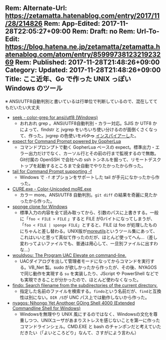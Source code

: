 Rem: Alternate-Url: https://zetamatta.hatenablog.com/entry/2017/11/28/214826
Rem: App-Edited: 2017-11-28T22:05:27+09:00
Rem: Draft: no
Rem: Url-To-Edit: https://blog.hatena.ne.jp/zetamatta/zetamatta.hatenablog.com/atom/entry/8599973812321923269
Rem: Published: 2017-11-28T21:48:26+09:00
Category:
Updated: 2017-11-28T21:48:26+09:00
Title: ここ近年、Go で作った UNIX っぽい Windows のツール
---
※ ANSI/UTF8自動判別と書いているは行単位で判断しているので、混在しててもだいたい大丈夫

* [seek - color-grep for ansi/utf8 (Windows)](https://github.com/zetamatta/seek)
    * おれおれ grep 。ANSI/UTF8自動判別・カラー対応。SJIS か UTF8 かによって、findstr と jvgrep をいちいち使い分けるのが面倒くさくなって、作った。jvgrep の色使いを<del>パクっ</del> <ins>インスパイアーし</ins>た。
* [expect for Command Prompt powered by GopherLua](https://github.com/zetamatta/expect)
   * コマンドプロンプトで動く GopherLua ベースの expect。標準出力・エラー出力だけでなく、カーソル行とその前の行まで監視するので無敵。Git付属の OpenSSH で会社への ssh トンネルを掘って、リモートデスクトップを起動するところまで全自動でやりたかったから作った。
* [tail for Command Prompt supporting -f](https://github.com/zetamatta/tail)
   * Windows で `-f` オプションをサポートした tail が手元になかったから作った。
* [CURE.exe - Color-Unicoded moRE.exe](https://github.com/zetamatta/cure)
   * カラー more。ANSI/UTF8 自動判別。`git diff` の結果を奇麗に見たかったから作った。
* [sponge clone for Windows](https://github.com/zetamatta/sponge)
   * 標準入力の内容を全て読み取ってから、引数のパスに上書きする。一般に「`foo < FILE > FILE` 」すると FILE が0バイトになってしまうが、「`foo < FILE | sponge FILE`」とすると、FILE は foo が処理したものにちゃんと差し替わる。UNIX版が[moreutils](https://joeyh.name/code/moreutils/)というツール集にあって、これはいいと思って真似て作ったのだが、ほとんど使ってへん…（差し変わってよいファイルでも、普通は用心して、一旦別ファイルに出すわな…）
* [wouldyou: The Program UAC Elevate on command-line.](https://github.com/zetamatta/wouldyou)
   * UACダイアログを出して管理者モードになってからコマンドを実行する。VB_Net 製。sudo が欲しかったから作ったが、その後、NYAGOS で同じ動作を実現する `su` を実装したり、JScript や PowerShell などでも実現できることが分かったので、ほとんど使わなくなった。
* [findo: Search filename from the subdirectories of the current directory.](https://github.com/zetamatta/findo)
   * 指定した名前のファイルを検索する。`findo`という名前だが、`find`と互換性は別にない。`DIR /S`が UNC パス上では動作しないから作った。
* [nyagos: Nihongo Yet Anothoer GOing Shell 4000 (Extended Commandline Shell for Windows)](https://github.com/zetamatta/nyagos)
    * Windowsを無理やり UNIX 風にするのではなく、Windowsの文化を尊重しつつ、UNIXユーザがあまりストレスを感じないことを第一に作ったコマンドラインシェル。CMD.EXE と bash のチャンポンだと考えていただきたい（「よいところどり」なんて、さすがによう言わん）